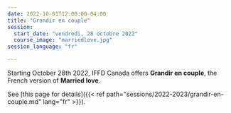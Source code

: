 ```yaml
---
date: 2022-10-01T12:00:00-04:00
title: "Grandir en couple"
session:
  start_date: "vendredi, 28 octobre 2022"
  course_image: "marriedlove.jpg"
session_language: "fr"

---
```


Starting October 28th 2022, IFFD Canada offers **Grandir en couple**, the French version of **Married love**.

See [this page for details]({{< ref path="sessions/2022-2023/grandir-en-couple.md" lang="fr" >}}).
